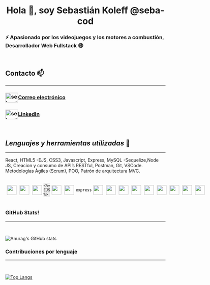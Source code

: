 <h1 align="center">Hola 👋, soy Sebastián Koleff @seba-cod</h1>
<h3 align='left'>⚡ Apasionado por los videojuegos y los motores a combustión, Desarrollador Web Fullstack 😄</h3>
<br>

## **Contacto** 📫

---
<p>
<h3 align='left'><a href="mailto:sebastiankoleff@gmail.com" target="_blank"><img align="center" src="https://cdn.jsdelivr.net/npm/simple-icons@3.0.1/icons/gmail.svg" alt="sebastiankoleff linkedin" height="30" width="40" />Correo electrónico </a></h3>
<h3 align='left'><a href="https://linkedin.com/in/sebastiankoleff" target="_blank"><img align="center" src="https://cdn.jsdelivr.net/npm/simple-icons@3.0.1/icons/linkedin.svg" alt="sebastiankoleff linkedin" height="30" width="40" />LinkedIn</a></h3>
</p>

<br>

## *Lenguajes y herramientas utilizadas* 💬 

---
React, HTML5 -EJS, CSS3, Javascript, Express, MySQL -Sequelize,Node JS, Creacion y consumo de API’s RESTful, Postman, Git, VSCode. Metodologías Ágiles (Scrum), POO, Patrón de arquitectura MVC.

<br>

<div style="display: flex; flex-direction: row; justify-content: left; align-items:center">
  <img src="https://cdn.svgporn.com/logos/npm.svg" width="30px" height="30px" hspace="5"/>
  <img src="https://cdn.svgporn.com/logos/react.svg" width="30px" height="30px" hspace="5" vspace="5"/>
  <img src="https://cdn.svgporn.com/logos/html-5.svg" width="30px" height="30px" hspace="5"/>
  <code style="background:#eaeaea"><%= EJS %></code>
  <img src="https://cdn.svgporn.com/logos/css-3.svg" width="30px" height="30px" hspace="5"/>
  <img src="https://cdn.svgporn.com/logos/javascript.svg" width="30px" height="30px" hspace="5" vspace="5"/>
  <code style='color:black; background:#FFF'>express</code>
  <img src="https://cdn.svgporn.com/logos/mysql.svg" width="30px" height="30px" hspace="5" vspace="5"/>
  <img src="https://cdn.svgporn.com/logos/nodejs-icon.svg" width="30px" height="30px" hspace="5" vspace="5"/>
  <img src="https://cdn.svgporn.com/logos/postman.svg" width="30px" height="30px" hspace="5"/>  
  <img src="https://cdn.svgporn.com/logos/git-icon.svg" width="30px" height="30px" hspace="5" vspace="5"/>
  <img src="https://cdn.svgporn.com/logos/github-octocat.svg" width="30px" height="30px" hspace="5" vspace="5"/>
  <img src="https://cdn.svgporn.com/logos/visual-studio-code.svg" width="30px" height="30px" hspace="5" vspace="5"/>
  <img src="https://cdn.svgporn.com/logos/nodemon.svg" width="30px" height="30px" hspace="5" vspace="5"/>
  <img src="https://cdn.svgporn.com/logos/slack-icon.svg" width="30px" height="30px" hspace="5" vspace="5"/>
  <img src="https://cdn.svgporn.com/logos/stackoverflow-icon.svg" width="30px" height="30px" hspace="5" vspace="5"/>  
</div>

<br>

### GitHub Stats!
---

<br>


![Anurag's GitHub stats](https://github-readme-stats.vercel.app/api?username=seba-cod&show_icons=true&theme=tokyonight)

### Contribuciones por lenguaje
---

<br>

[![Top Langs](https://github-readme-stats.vercel.app/api/top-langs/?username=seba-cod&langs_count=10&hide=RichTextFormat,html&layout=compact)](https://github.com/anuraghazra/github-readme-stats)
